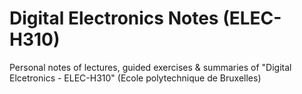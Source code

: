 # Digital Electronics Notes (ELEC-H310)

Personal notes of lectures, guided exercises & summaries of "Digital Elcetronics - ELEC-H310" (Ecole polytechnique de Bruxelles)
